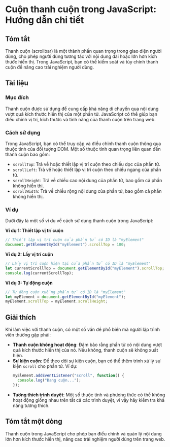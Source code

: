 <!--
Meta Description: # Cuộn thanh cuộn trong JavaScript: Hướng dẫn chi tiết ## Tóm tắt Thanh cuộn (scrollbar) là một thành phần quan trọng trong giao diện người dùng, cho ...
Meta Keywords: cuộn, phần, thanh, javascript, của
-->

# Cuộn thanh cuộn trong JavaScript: Hướng dẫn chi tiết

## Tóm tắt
Thanh cuộn (scrollbar) là một thành phần quan trọng trong giao diện người dùng, cho phép người dùng tương tác với nội dung dài hoặc lớn hơn kích thước hiển thị. Trong JavaScript, bạn có thể kiểm soát và tùy chỉnh thanh cuộn để nâng cao trải nghiệm người dùng.

## Tài liệu
### Mục đích
Thanh cuộn được sử dụng để cung cấp khả năng di chuyển qua nội dung vượt quá kích thước hiển thị của một phần tử. JavaScript có thể giúp bạn điều chỉnh vị trí, kích thước và tính năng của thanh cuộn trên trang web.

### Cách sử dụng
Trong JavaScript, bạn có thể truy cập và điều chỉnh thanh cuộn thông qua thuộc tính của đối tượng DOM. Một số thuộc tính quan trọng liên quan đến thanh cuộn bao gồm:

- `scrollTop`: Trả về hoặc thiết lập vị trí cuộn theo chiều dọc của phần tử.
- `scrollLeft`: Trả về hoặc thiết lập vị trí cuộn theo chiều ngang của phần tử.
- `scrollHeight`: Trả về chiều cao nội dung của phần tử, bao gồm cả phần không hiển thị.
- `scrollWidth`: Trả về chiều rộng nội dung của phần tử, bao gồm cả phần không hiển thị.

### Ví dụ
Dưới đây là một số ví dụ về cách sử dụng thanh cuộn trong JavaScript:

**Ví dụ 1: Thiết lập vị trí cuộn**
```javascript
// Thiết lập vị trí cuộn của phần tử có ID là "myElement"
document.getElementById("myElement").scrollTop = 100;
```

**Ví dụ 2: Lấy vị trí cuộn**
```javascript
// Lấy vị trí cuộn hiện tại của phần tử có ID là "myElement"
let currentScrollTop = document.getElementById("myElement").scrollTop;
console.log(currentScrollTop);
```

**Ví dụ 3: Tự động cuộn**
```javascript
// Tự động cuộn xuống phần tử có ID là "myElement"
let myElement = document.getElementById("myElement");
myElement.scrollTop = myElement.scrollHeight;
```

## Giải thích
Khi làm việc với thanh cuộn, có một số vấn đề phổ biến mà người lập trình viên thường gặp phải:

- **Thanh cuộn không hoạt động**: Đảm bảo rằng phần tử có nội dung vượt quá kích thước hiển thị của nó. Nếu không, thanh cuộn sẽ không xuất hiện.
- **Sự kiện cuộn**: Để theo dõi sự kiện cuộn, bạn có thể thêm trình xử lý sự kiện `scroll` cho phần tử. Ví dụ:
  ```javascript
  myElement.addEventListener("scroll", function() {
    console.log("Đang cuộn...");
  });
  ```
- **Tương thích trình duyệt**: Một số thuộc tính và phương thức có thể không hoạt động giống nhau trên tất cả các trình duyệt, vì vậy hãy kiểm tra khả năng tương thích.

## Tóm tắt một dòng
Thanh cuộn trong JavaScript cho phép bạn điều chỉnh và quản lý nội dung lớn hơn kích thước hiển thị, nâng cao trải nghiệm người dùng trên trang web.